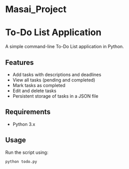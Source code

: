 # Masai_Project
# To-Do List Application

A simple command-line To-Do List application in Python. 

## Features
- Add tasks with descriptions and deadlines
- View all tasks (pending and completed)
- Mark tasks as completed
- Edit and delete tasks
- Persistent storage of tasks in a JSON file

## Requirements
- Python 3.x

## Usage
Run the script using:

```bash
python todo.py
